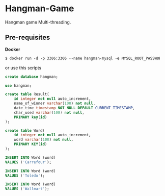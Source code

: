 # Hangman-Game
Hangman game Multi-threading.

## Pre-requisites

**Docker**

```Dockerfile
$ docker run -d -p 3306:3306 --name hangman-mysql -e MYSQL_ROOT_PASSWORD=1234 fgallo94/hangman-mysql

```
or use this scripts

```SQL
create database hangman;

use hangman;

create table Result(
    id integer not null auto_increment,
    name_of_winner varchar(100) not null,
    date_time timestamp NOT NULL DEFAULT CURRENT_TIMESTAMP,
    char_used varchar(100) not null,
    PRIMARY key(id)
);

create table Word(
    id integer not null auto_increment,
    word varchar(100) not null,
    PRIMARY KEY(id)
);

INSERT INTO Word (word)
VALUES ('Carrefour');

INSERT INTO Word (word)
VALUES ('Toledo');

INSERT INTO Word (word)
VALUES ('Wallmart');
```
